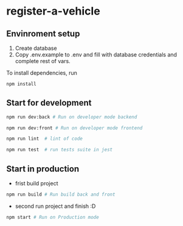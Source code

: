 # register-a-vehicle

## Envinroment setup

1. Create database
2. Copy .env.example to .env and fill with database credentials and complete rest of vars.

To install dependencies, run

```bash
npm install
```

## Start for development

```bash
npm run dev:back # Run on developer mode backend
```

```bash
npm run dev:front # Run on developer mode frontend
```

```bash
npm run lint  # lint of code
```

```bash
npm run test  # run tests suite in jest
```

## Start in production

- frist build project

```bash
npm run build # Run build back and front
```

- second run project and finish :D

```bash
npm start # Run on Production mode
```

